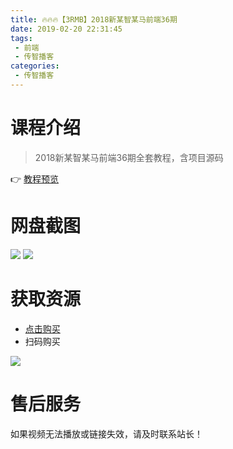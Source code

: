 ```yaml
---
title: 🔥🔥🔥【3RMB】2018新某智某马前端36期
date: 2019-02-20 22:31:45
tags:
 - 前端
 - 传智播客
categories:
 - 传智播客
---
```

# 课程介绍
> 2018新某智某马前端36期全套教程，含项目源码

👉 [教程预览](https://pan.baidu.com/s/1cShc4DGhNEbiQteINuSvaQ)

<!--more-->

# 网盘截图
![](/2018新某智某马前端36期/20190220103427425.png)
![](/2018新某智某马前端36期/20190220103651602.png)
# 获取资源
- [点击购买](http://t.cn/EVBDc4j)
- 扫码购买

![](/2018新某智某马前端36期/20190220103814589.png)

# 售后服务

如果视频无法播放或链接失效，请及时联系站长！
